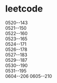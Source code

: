 # leetcode
0520--143  
0521--150  
0522--160  
0523--165  
0524--171  
0526--178  
0527--183  
0529--187  
0530--190  
0531--195  
0604--206
0605--210
